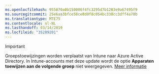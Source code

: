 ```yaml
---
ms.openlocfilehash: 955870a0b150006f4fc3295d7b1283e9a67495f9
ms.sourcegitcommit: 25e6aa3bfce58ce8d9f8c054bc338cc3dff4a78b
ms.translationtype: MTE75
ms.contentlocale: nl-NL
ms.lasthandoff: 03/14/2019
ms.locfileid: "35289201"
---
```

>[!Important]
>Groepstoewijzingen worden verplaatst van Intune naar Azure Active Directory. In Intune-accounts met deze update wordt de optie **Apparaten toewijzen aan de volgende groep** niet weergegeven. [Meer informatie](/intune-classic/deploy-use/ios-device-enrollment-program-in-microsoft-intune#changes-to-intune-group-assignments)
